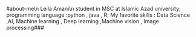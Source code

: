 #about-me\n
Leila Amani\n
student in MSC at Islamic Azad university; 
programming language :python , java , R; 
My favorite skills : Data Science ,AI, Machine learning , Deep learning ,Machine vision , Image processing###
